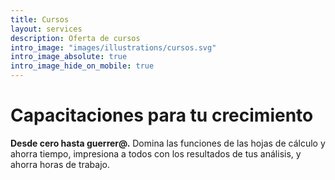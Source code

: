 ```yaml
---
title: Cursos
layout: services
description: Oferta de cursos
intro_image: "images/illustrations/cursos.svg"
intro_image_absolute: true
intro_image_hide_on_mobile: true
---
```


# Capacitaciones para tu crecimiento

**Desde cero hasta guerrer@.** Domina las funciones de las hojas de cálculo y ahorra tiempo, impresiona a todos con los resultados de tus análisis, y ahorra horas de trabajo.
